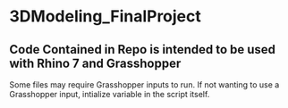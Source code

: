 # 3DModeling_FinalProject

## Code Contained in Repo is intended to be used with Rhino 7 and Grasshopper

Some files may require Grasshopper inputs to run. If not wanting to use a Grasshopper input, intialize variable in the script itself.

